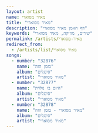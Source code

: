 ```yaml
---
layout: artist
name: מאיר מסוארי
title: "מאיר מסוארי"
description: "דף האמן מאיר מסוארי"
keywords: "שירים, מוזיקה, מאיר מסוארי"
permalink: /artists/מאיר-מסוארי
redirect_from:
  - /artists/list/מאיר מסוארי
songs:
  - number: "32876"
    name: "בזמן הזה"
    album: "סינגלים"
    artist: "מאיר מסוארי"
  - number: "32877"
    name: "היום בו נולדת"
    album: "סינגלים"
    artist: "מאיר מסוארי"
  - number: "32878"
    name: "מאיר מסוארי - בזמן הזה"
    album: "סינגלים"
    artist: "מאיר מסוארי"
---
```

